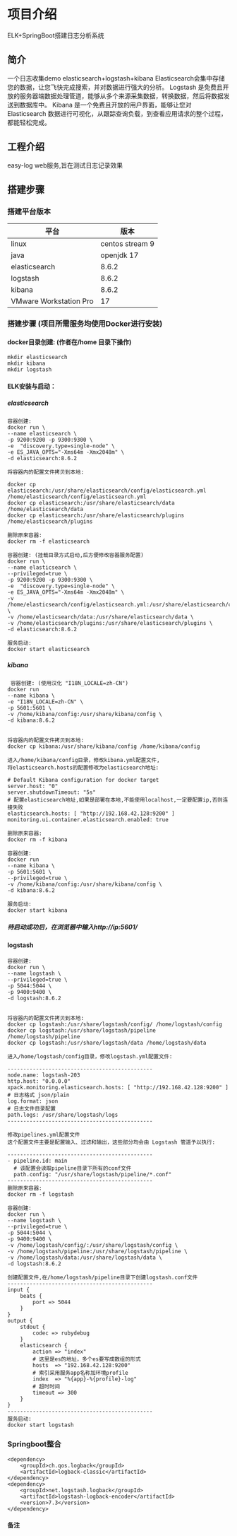 # 项目介绍
ELK+SpringBoot搭建日志分析系统
## 简介
一个日志收集demo
elasticsearch+logstash+kibana
Elasticsearch会集中存储您的数据，让您飞快完成搜索，并对数据进行强大的分析。
Logstash 是免费且开放的服务器端数据处理管道，能够从多个来源采集数据，转换数据，然后将数据发送到数据库中。
Kibana 是一个免费且开放的用户界面，能够让您对 Elasticsearch 数据进行可视化，从跟踪查询负载，到查看应用请求的整个过程，都能轻松完成。
## 工程介绍
easy-log web服务,旨在测试日志记录效果

## 搭建步骤

### 搭建平台版本
|  平台   | 版本  |
|  ----  | ----  |
| linux  | centos stream 9 |
| java  | openjdk 17 |
| elasticsearch  | 8.6.2 |
| logstash  | 8.6.2 |
| kibana  | 8.6.2 |
| VMware Workstation Pro  | 17 |

### 搭建步骤  (项目所需服务均使用Docker进行安装)
#### docker目录创建: (作者在/home 目录下操作)
    mkdir elasticsearch
    mkdir kibana
    mkdir logstash
####   ELK安装与启动：

##### elasticsearch
    容器创建:
    docker run \
    --name elasticsearch \
    -p 9200:9200 -p 9300:9300 \
    -e  "discovery.type=single-node" \
    -e ES_JAVA_OPTS="-Xms64m -Xmx2048m" \
    -d elasticsearch:8.6.2

    将容器内的配置文件拷贝到本地: 

    docker cp elasticsearch:/usr/share/elasticsearch/config/elasticsearch.yml /home/elasticsearch/config/elasticsearch.yml
    docker cp elasticsearch:/usr/share/elasticsearch/data /home/elasticsearch/data
    docker cp elasticsearch:/usr/share/elasticsearch/plugins /home/elasticsearch/plugins

    删除原来容器:
    docker rm -f elasticsearch
    
    容器创建: (挂载目录方式启动,后方便修改容器服务配置)
    docker run \
    --name elasticsearch \
    --privileged=true \
    -p 9200:9200 -p 9300:9300 \
    -e  "discovery.type=single-node" \
    -e ES_JAVA_OPTS="-Xms64m -Xmx2048m" \
    -v /home/elasticsearch/config/elasticsearch.yml:/usr/share/elasticsearch/config/elasticsearch.yml \
    -v /home/elasticsearch/data:/usr/share/elasticsearch/data \
    -v /home/elasticsearch/plugins:/usr/share/elasticsearch/plugins \
    -d elasticsearch:8.6.2
    
    服务启动:
    docker start elasticsearch

#####   kibana
     容器创建: (使用汉化 "I18N_LOCALE=zh-CN")
    docker run
    --name kibana \
    -e "I18N_LOCALE=zh-CN" \
    -p 5601:5601 \
    -v /home/kibana/config:/usr/share/kibana/config \
    -d kibana:8.6.2


    将容器内的配置文件拷贝到本地:
    docker cp kibana:/usr/share/kibana/config /home/kibana/config

    进入/home/kibana/config目录，修改kibana.yml配置文件,
    将elasticsearch.hosts的配置修改为elasticsearch地址:

    # Default Kibana configuration for docker target
    server.host: "0"
    server.shutdownTimeout: "5s"
    # 配置elasticsearch地址,如果是部署在本地,不能使用localhost,一定要配置ip,否则连接失败
    elasticsearch.hosts: [ "http://192.168.42.128:9200" ]
    monitoring.ui.container.elasticsearch.enabled: true

    删除原来容器:
    docker rm -f kibana
    
    容器创建:
    docker run 
    --name kibana \
    -p 5601:5601 \
    --privileged=true \
    -v /home/kibana/config:/usr/share/kibana/config \
    -d kibana:8.6.2

    服务启动:
    docker start kibana

##### 待启动成功后，在浏览器中输入http://ip:5601/


#### logstash
    容器创建:
    docker run \
    --name logstash \
    --privileged=true \
    -p 5044:5044 \
    -p 9400:9400 \
    -d logstash:8.6.2


    将容器内的配置文件拷贝到本地:
    docker cp logstash:/usr/share/logstash/config/ /home/logstash/config
    docker cp logstash:/usr/share/logstash/pipeline /home/logstash/pipeline
    docker cp logstash:/usr/share/logstash/data /home/logstash/data

    进入/home/logstash/config目录，修改logstash.yml配置文件:

    ----------------------------------------------
    node.name: logstash-203
    http.host: "0.0.0.0"
    xpack.monitoring.elasticsearch.hosts: [ "http://192.168.42.128:9200" ]
    # 日志格式 json/plain
    log.format: json
    # 日志文件目录配置
    path.logs: /usr/share/logstash/logs
    ----------------------------------------------

    修改pipelines.yml配置文件
    这个配置文件主要是配置输入、过滤和输出，这些部分均会由 Logstash 管道予以执行:

    ----------------------------------------------
    - pipeline.id: main
      # 该配置会读取pipeline目录下所有的conf文件
      path.config: "/usr/share/logstash/pipeline/*.conf"
    ----------------------------------------------
    删除原来容器:
    docker rm -f logstash
    
    容器创建: 
    docker run \
    --name logstash \
    --privileged=true \
    -p 5044:5044 \
    -p 9400:9400 \
    -v /home/logstash/config/:/usr/share/logstash/config \
    -v /home/logstash/pipeline:/usr/share/logstash/pipeline \
    -v /home/logstash/data:/usr/share/logstash/data \
    -d logstash:8.6.2

    创建配置文件,在/home/logstash/pipeline目录下创建logstash.conf文件
    ----------------------------------------------
    input {
        beats {
            port => 5044
        }
    }
    output {
        stdout {
            codec => rubydebug
        }
        elasticsearch {
            action => "index"
            # 这里是es的地址，多个es要写成数组的形式
            hosts  => "192.168.42.128:9200"
            # 索引采用服务app名称加环境profile
            index  => "%{app}-%{profile}-log"
            # 超时时间
            timeout => 300
        }
    }
    ----------------------------------------------
    服务启动:
    docker start logstash

### Springboot整合    
    <dependency>
        <groupId>ch.qos.logback</groupId>
        <artifactId>logback-classic</artifactId>
    </dependency>
    <dependency>
        <groupId>net.logstash.logback</groupId>
        <artifactId>logstash-logback-encoder</artifactId>
        <version>7.3</version>
    </dependency>
#### 备注








